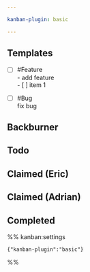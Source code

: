 ```yaml
---

kanban-plugin: basic

---
```


## Templates

- [ ] #Feature <br>- add feature<br>	- [ ] item 1
- [ ] #Bug<br>fix bug


## Backburner



## Todo



## Claimed (Eric)



## Claimed (Adrian)



## Completed





%% kanban:settings
```
{"kanban-plugin":"basic"}
```
%%